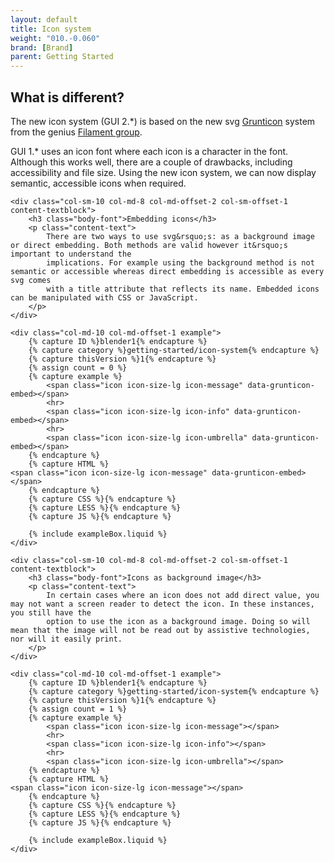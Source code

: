 ```yaml
---
layout: default
title: Icon system
weight: "010.-0.060"
brand: [Brand]
parent: Getting Started
---
```


<div class="row">
	<div class="col-sm-12 col-md-10 col-md-offset-1 content-textblock">
		<h2 class="body-font">What is different?</h2>
		<p class="lead">
			The new icon system (GUI 2.*) is based on the new svg <a href="http://www.grunticon.com/" target="_blank">Grunticon</a> system from the genius
			<a href="https://www.filamentgroup.com/" target="_blank">Filament group</a>.
		</p>
		<p class="lead">
			GUI 1.* uses an icon font where each icon is a character in the font. Although this works well, there are a couple of drawbacks, including accessibility
			and file size. Using the new icon system, we can now display semantic, accessible icons when required.
		</p>
	</div>

</div>


<div class="row">

	<div class="col-sm-10 col-md-8 col-md-offset-2 col-sm-offset-1 content-textblock">
		<h3 class="body-font">Embedding icons</h3>
		<p class="content-text">
			There are two ways to use svg&rsquo;s: as a background image or direct embedding. Both methods are valid however it&rsquo;s important to understand the
			implications. For example using the background method is not semantic or accessible whereas direct embedding is accessible as every svg comes
			with a title attribute that reflects its name. Embedded icons can be manipulated with CSS or JavaScript.
		</p>
	</div>

</div>


<div class="row">

	<div class="col-md-10 col-md-offset-1 example">
		{% capture ID %}blender1{% endcapture %}
		{% capture category %}getting-started/icon-system{% endcapture %}
		{% capture thisVersion %}1{% endcapture %}
		{% assign count = 0 %}
		{% capture example %}
			<span class="icon icon-size-lg icon-message" data-grunticon-embed></span>
			<hr>
			<span class="icon icon-size-lg icon-info" data-grunticon-embed></span>
			<hr>
			<span class="icon icon-size-lg icon-umbrella" data-grunticon-embed></span>
		{% endcapture %}
		{% capture HTML %}
	<span class="icon icon-size-lg icon-message" data-grunticon-embed></span>
		{% endcapture %}
		{% capture CSS %}{% endcapture %}
		{% capture LESS %}{% endcapture %}
		{% capture JS %}{% endcapture %}

		{% include exampleBox.liquid %}
	</div>

</div>


<div class="row">

	<div class="col-sm-10 col-md-8 col-md-offset-2 col-sm-offset-1 content-textblock">
		<h3 class="body-font">Icons as background image</h3>
		<p class="content-text">
			In certain cases where an icon does not add direct value, you may not want a screen reader to detect the icon. In these instances, you still have the
			option to use the icon as a background image. Doing so will mean that the image will not be read out by assistive technologies, nor will it easily print.
		</p>
	</div>

</div>


<div class="row">

	<div class="col-md-10 col-md-offset-1 example">
		{% capture ID %}blender1{% endcapture %}
		{% capture category %}getting-started/icon-system{% endcapture %}
		{% capture thisVersion %}1{% endcapture %}
		{% assign count = 1 %}
		{% capture example %}
			<span class="icon icon-size-lg icon-message"></span>
			<hr>
			<span class="icon icon-size-lg icon-info"></span>
			<hr>
			<span class="icon icon-size-lg icon-umbrella"></span>
		{% endcapture %}
		{% capture HTML %}
	<span class="icon icon-size-lg icon-message"></span>
		{% endcapture %}
		{% capture CSS %}{% endcapture %}
		{% capture LESS %}{% endcapture %}
		{% capture JS %}{% endcapture %}

		{% include exampleBox.liquid %}
	</div>
</div>